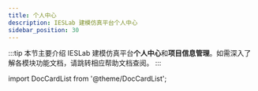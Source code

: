 ```yaml
---
title: 个人中心
description: IESLab 建模仿真平台个人中心
sidebar_position: 30
---
```


:::tip
本节主要介绍 IESLab 建模仿真平台**个人中心**和**项目信息管理**。如需深入了解各模块功能文档，请跳转相应帮助文档查阅。
:::

import DocCardList from '@theme/DocCardList';

<DocCardList />